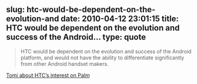 slug: htc-would-be-dependent-on-the-evolution-and
date: 2010-04-12 23:01:15
title: HTC would be dependent on the evolution and success of the Android...
type: quote
---

> HTC would be dependent on the evolution and success of the Android platform, and would not have the ability to differentiate significantly from other Android handset makers.

[Tomi about HTC’s interest on Palm](http://communities-dominate.blogs.com/brands/2010/04/reading-your-palm-who-should-buy-the-smartphone-manufacturer.html)
